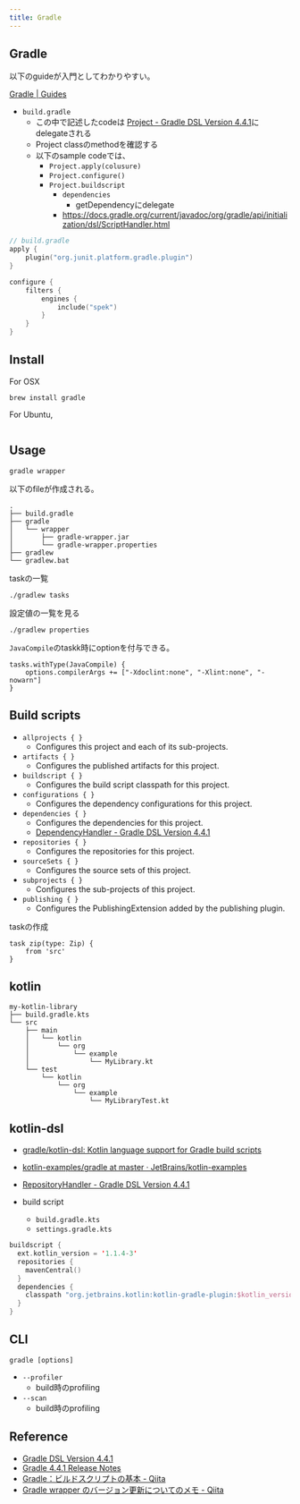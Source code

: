 ```yaml
---
title: Gradle
---
```


## Gradle
以下のguideが入門としてわかりやすい。

[Gradle | Guides](https://gradle.org/guides/)


* `build.gradle`
    * この中で記述したcodeは [Project - Gradle DSL Version 4.4.1](https://docs.gradle.org/current/dsl/org.gradle.api.Project.html)にdelegateされる
    * Project classのmethodを確認する
    * 以下のsample codeでは、
        * `Project.apply(colusure)`
        * `Project.configure()`
        * `Project.buildscript`
            * `dependencies`
                * getDependencyにdelegate
            * https://docs.gradle.org/current/javadoc/org/gradle/api/initialization/dsl/ScriptHandler.html


```kotlin
// build.gradle
apply {
    plugin("org.junit.platform.gradle.plugin")
}

configure {
    filters {
        engines {
            include("spek")
        }
    }
}
```

## Install
For OSX

```
brew install gradle
```

For Ubuntu,

```

```

## Usage

```
gradle wrapper
```

以下のfileが作成される。

```
.
├── build.gradle
├── gradle
│   └── wrapper
│       ├── gradle-wrapper.jar
│       └── gradle-wrapper.properties
├── gradlew          
└── gradlew.bat    
```

taskの一覧

```
./gradlew tasks
```

設定値の一覧を見る

```
./gradlew properties
```

`JavaCompile`のtaskk時にoptionを付与できる。

```
tasks.withType(JavaCompile) {
    options.compilerArgs += ["-Xdoclint:none", "-Xlint:none", "-nowarn"]
}
```

## Build scripts
* `allprojects { }`
    * Configures this project and each of its sub-projects.
* `artifacts { }`
    * Configures the published artifacts for this project.
* `buildscript { }`
    * Configures the build script classpath for this project.
* `configurations { }`
    * Configures the dependency configurations for this project.
* `dependencies { }`
    * Configures the dependencies for this project.
    * [DependencyHandler - Gradle DSL Version 4.4.1](https://docs.gradle.org/current/dsl/org.gradle.api.artifacts.dsl.DependencyHandler.html)
* `repositories { }`
    * Configures the repositories for this project.
* `sourceSets { }`
    * Configures the source sets of this project.
* `subprojects { }`
    * Configures the sub-projects of this project.
* `publishing { }`
    * Configures the PublishingExtension added by the publishing plugin.

taskの作成

```
task zip(type: Zip) {
    from 'src'
}
```

## kotlin

```
my-kotlin-library
├── build.gradle.kts
└── src
    ├── main
    │   └── kotlin
    │       └── org
    │           └── example
    │               └── MyLibrary.kt
    └── test
        └── kotlin
            └── org
                └── example
                    └── MyLibraryTest.kt
```


## kotlin-dsl
* [gradle/kotlin-dsl: Kotlin language support for Gradle build scripts](https://github.com/gradle/kotlin-dsl)
* [kotlin-examples/gradle at master · JetBrains/kotlin-examples](https://github.com/JetBrains/kotlin-examples/tree/master/gradle)
* [RepositoryHandler - Gradle DSL Version 4.4.1](https://docs.gradle.org/current/dsl/org.gradle.api.artifacts.dsl.RepositoryHandler.html)


* build script
    * `build.gradle.kts`
    * `settings.gradle.kts`

```kotlin
buildscript {
  ext.kotlin_version = '1.1.4-3'
  repositories {
    mavenCentral()
  }
  dependencies {
    classpath "org.jetbrains.kotlin:kotlin-gradle-plugin:$kotlin_version"
  }
}
```

## CLI

```
gradle [options]
```

* `--profiler`
    * build時のprofiling
* `--scan`
    * build時のprofiling


## Reference
* [Gradle DSL Version 4.4.1](https://docs.gradle.org/current/dsl/)
* [Gradle 4.4.1 Release Notes](https://docs.gradle.org/current/release-notes.html)
* [Gradle：ビルドスクリプトの基本 - Qiita](https://qiita.com/shoma2da/items/367d0682a1b8c91f5531)
* [Gradle wrapper のバージョン更新についてのメモ - Qiita](https://qiita.com/nobuoka/items/09cbdcd4716b930abdc4)
